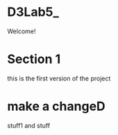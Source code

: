 # D3Lab5_
Welcome!
# Section 1
this is the first version of the project
# make a changeD
stuff1 and stuff
